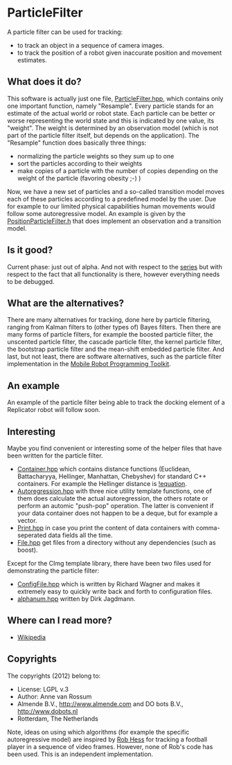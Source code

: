 <!-- Uses markdown syntax for neat display at github -->

# ParticleFilter
A particle filter can be used for tracking:

- to track an object in a sequence of camera images. 
- to track the position of a robot given inaccurate position and movement estimates.

## What does it do?
This software is actually just one file, [ParticleFilter.hpp](https://github.com/mrquincle/particlefilter/blob/master/inc/ParticleFilter.hpp), which contains only one important function, namely "Resample". Every particle stands for an estimate of the actual world or robot state. Each particle can be better or worse representing the world state and this is indicated by one value, its "weight". The weight is determined by an observation model (which is not part of the particle filter itself, but depends on the application). The "Resample" function does basically three things:

- normalizing the particle weights so they sum up to one
- sort the particles according to their weights
- make copies of a particle with the number of copies depending on the weight of the particle (favoring obesity ;-) )

Now, we have a new set of particles and a so-called transition model moves each of these particles according to a predefined model by the user. Due for example to our limited physical capabilities human movements would follow some autoregressive model. An example is given by the [PositionParticleFilter.h](https://github.com/mrquincle/particlefilter/blob/master/inc/PositionParticleFilter.h) that does implement an observation and a transition model.

## Is it good?
Current phase: just out of alpha. And not with respect to the [series](http://en.wikipedia.org/wiki/Alphas) but with respect to the fact that all functionality is there, however everything needs to be debugged.

## What are the alternatives?
There are many alternatives for tracking, done here by particle filtering, ranging from Kalman filters to (other types of) Bayes filters. Then there are many forms of particle filters, for example the boosted particle filter, the unscented particle filter, the cascade particle filter, the kernel particle filter, the bootstrap particle filter and the mean-shift embedded particle filter. And last, but not least, there are software alternatives, such as the particle filter implementation in the [Mobile Robot Programming Toolkit](http://www.mrpt.org/Particle_Filters).

## An example
An example of the particle filter being able to track the docking element of a Replicator robot will follow soon.

## Interesting
Maybe you find convenient or interesting some of the helper files that have been written for the particle filter.

* [Container.hpp](https://github.com/mrquincle/particlefilter/blob/master/inc/Container.hpp) which contains distance functions (Euclidean, Battacharyya, Hellinger, Manhattan, Chebyshev) for standard C++ containers. For example the Hellinger distance is [!equation](http://latex.codecogs.com/gif.latex?d\(x,y\)=1/\sqrt{2}*\sqrt{\sum_{i=1}^k\(\sqrt{x_i}-\sqrt{y_i}\)^2}).
* [Autoregression.hpp](https://github.com/mrquincle/particlefilter/blob/master/inc/Autoregression.hpp) with three nice utility template functions, one of them does calculate the actual autoregression, the others rotate or perform an automic "push-pop" operation. The latter is convenient if your data container does not happen to be a deque, but for example a vector.
* [Print.hpp](https://github.com/mrquincle/particlefilter/blob/master/inc/Print.hpp) in case you print the content of data containers with comma-seperated data fields all the time.
* [File.hpp](https://github.com/mrquincle/particlefilter/blob/master/inc/File.hpp) get files from a directory without any dependencies (such as boost).

Except for the CImg template library, there have been two files used for demonstrating the particle filter:

* [ConfigFile.hpp](https://github.com/mrquincle/particlefilter/blob/master/inc/Container.hpp) which is written by Richard Wagner and makes it extremely easy to quickly write back and forth to configuration files.
* [alphanum.hpp](https://github.com/mrquincle/particlefilter/blob/master/inc/alphanum.hpp) written by Dirk Jagdmann.

## Where can I read more?
* [Wikipedia](http://en.wikipedia.org/wiki/Particle_Filter)

## Copyrights
The copyrights (2012) belong to:

- License: LGPL v.3
- Author: Anne van Rossum
- Almende B.V., http://www.almende.com and DO bots B.V., http://www.dobots.nl
- Rotterdam, The Netherlands

Note, ideas on using which algorithms (for example the specific autoregressive model) are inspired by [Rob Hess](http://blogs.oregonstate.edu/hess/code/particles/) for tracking a football player in a sequence of video frames. However, none of Rob's code has been used. This is an independent implementation.
